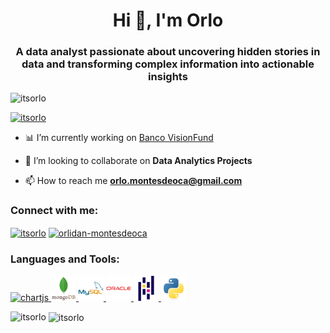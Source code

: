 <h1 align="center">Hi 👋, I'm Orlo</h1>
<h3 align="center">A data analyst passionate about uncovering hidden stories in data and transforming complex information into actionable insights</h3>

<p align="left"> <img src="https://komarev.com/ghpvc/?username=itsorlo&label=Profile%20views&color=0e7db4&style=flat-square" alt="itsorlo" /> </p>

<p align="left"> <a href="https://github.com/ryo-ma/github-profile-trophy"><img src="https://github-profile-trophy.vercel.app/?username=itsorlo" alt="itsorlo" /></a> </p>

- 📊 I’m currently working on [Banco VisionFund](https://www.visionfund.ec/)

- 👯 I’m looking to collaborate on **Data Analytics Projects**

- 📫 How to reach me **orlo.montesdeoca@gmail.com**

<h3 align="left">Connect with me:</h3>
<p align="left">
<a href="https://twitter.com/itsorlo" target="blank"><img align="center" src="https://raw.githubusercontent.com/rahuldkjain/github-profile-readme-generator/master/src/images/icons/Social/twitter.svg" alt="itsorlo" height="30" width="40" /></a>
<a href="https://linkedin.com/in/orlidan-montesdeoca" target="blank"><img align="center" src="https://raw.githubusercontent.com/rahuldkjain/github-profile-readme-generator/master/src/images/icons/Social/linked-in-alt.svg" alt="orlidan-montesdeoca" height="30" width="40" /></a>
</p>

<h3 align="left">Languages and Tools:</h3>
<p align="left"> <a href="https://www.chartjs.org" target="_blank" rel="noreferrer"> <img src="https://www.chartjs.org/media/logo-title.svg" alt="chartjs" width="40" height="40"/> </a> <a href="https://www.mongodb.com/" target="_blank" rel="noreferrer"> <img src="https://raw.githubusercontent.com/devicons/devicon/master/icons/mongodb/mongodb-original-wordmark.svg" alt="mongodb" width="40" height="40"/> </a> <a href="https://www.mysql.com/" target="_blank" rel="noreferrer"> <img src="https://raw.githubusercontent.com/devicons/devicon/master/icons/mysql/mysql-original-wordmark.svg" alt="mysql" width="40" height="40"/> </a> <a href="https://www.oracle.com/" target="_blank" rel="noreferrer"> <img src="https://raw.githubusercontent.com/devicons/devicon/master/icons/oracle/oracle-original.svg" alt="oracle" width="40" height="40"/> </a> <a href="https://pandas.pydata.org/" target="_blank" rel="noreferrer"> <img src="https://raw.githubusercontent.com/devicons/devicon/2ae2a900d2f041da66e950e4d48052658d850630/icons/pandas/pandas-original.svg" alt="pandas" width="40" height="40"/> </a> <a href="https://www.python.org" target="_blank" rel="noreferrer"> <img src="https://raw.githubusercontent.com/devicons/devicon/master/icons/python/python-original.svg" alt="python" width="40" height="40"/> </a> </p>

<p><img align="left" src="https://github-readme-stats.vercel.app/api/top-langs?username=itsorlo&show_icons=true&locale=en&layout=compact" alt="itsorlo" /></p>

<p>&nbsp;<img align="center" src="https://github-readme-stats.vercel.app/api?username=itsorlo&show_icons=true&locale=en" alt="itsorlo" /></p>
